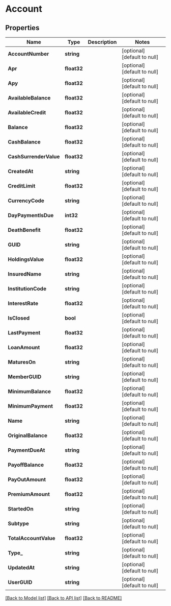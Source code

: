 # Account

## Properties
Name | Type | Description | Notes
------------ | ------------- | ------------- | -------------
**AccountNumber** | **string** |  | [optional] [default to null]
**Apr** | **float32** |  | [optional] [default to null]
**Apy** | **float32** |  | [optional] [default to null]
**AvailableBalance** | **float32** |  | [optional] [default to null]
**AvailableCredit** | **float32** |  | [optional] [default to null]
**Balance** | **float32** |  | [optional] [default to null]
**CashBalance** | **float32** |  | [optional] [default to null]
**CashSurrenderValue** | **float32** |  | [optional] [default to null]
**CreatedAt** | **string** |  | [optional] [default to null]
**CreditLimit** | **float32** |  | [optional] [default to null]
**CurrencyCode** | **string** |  | [optional] [default to null]
**DayPaymentIsDue** | **int32** |  | [optional] [default to null]
**DeathBenefit** | **float32** |  | [optional] [default to null]
**GUID** | **string** |  | [optional] [default to null]
**HoldingsValue** | **float32** |  | [optional] [default to null]
**InsuredName** | **string** |  | [optional] [default to null]
**InstitutionCode** | **string** |  | [optional] [default to null]
**InterestRate** | **float32** |  | [optional] [default to null]
**IsClosed** | **bool** |  | [optional] [default to null]
**LastPayment** | **float32** |  | [optional] [default to null]
**LoanAmount** | **float32** |  | [optional] [default to null]
**MaturesOn** | **string** |  | [optional] [default to null]
**MemberGUID** | **string** |  | [optional] [default to null]
**MinimumBalance** | **float32** |  | [optional] [default to null]
**MinimumPayment** | **float32** |  | [optional] [default to null]
**Name** | **string** |  | [optional] [default to null]
**OriginalBalance** | **float32** |  | [optional] [default to null]
**PaymentDueAt** | **string** |  | [optional] [default to null]
**PayoffBalance** | **float32** |  | [optional] [default to null]
**PayOutAmount** | **float32** |  | [optional] [default to null]
**PremiumAmount** | **float32** |  | [optional] [default to null]
**StartedOn** | **string** |  | [optional] [default to null]
**Subtype** | **string** |  | [optional] [default to null]
**TotalAccountValue** | **float32** |  | [optional] [default to null]
**Type_** | **string** |  | [optional] [default to null]
**UpdatedAt** | **string** |  | [optional] [default to null]
**UserGUID** | **string** |  | [optional] [default to null]

[[Back to Model list]](../README.md#documentation-for-models) [[Back to API list]](../README.md#documentation-for-api-endpoints) [[Back to README]](../README.md)


